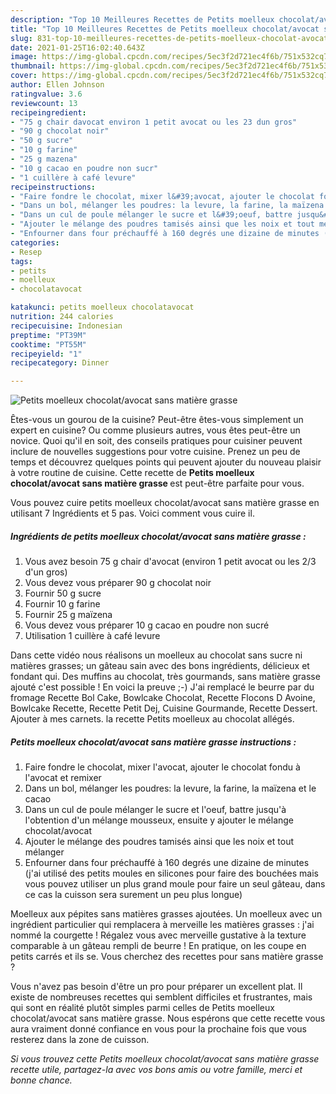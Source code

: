 ```yaml
---
description: "Top 10 Meilleures Recettes de Petits moelleux chocolat/avocat sans matière grasse"
title: "Top 10 Meilleures Recettes de Petits moelleux chocolat/avocat sans matière grasse"
slug: 831-top-10-meilleures-recettes-de-petits-moelleux-chocolat-avocat-sans-matiere-grasse
date: 2021-01-25T16:02:40.643Z
image: https://img-global.cpcdn.com/recipes/5ec3f2d721ec4f6b/751x532cq70/petits-moelleux-chocolatavocat-sans-matiere-grasse-photo-principale-de-la-recette.jpg
thumbnail: https://img-global.cpcdn.com/recipes/5ec3f2d721ec4f6b/751x532cq70/petits-moelleux-chocolatavocat-sans-matiere-grasse-photo-principale-de-la-recette.jpg
cover: https://img-global.cpcdn.com/recipes/5ec3f2d721ec4f6b/751x532cq70/petits-moelleux-chocolatavocat-sans-matiere-grasse-photo-principale-de-la-recette.jpg
author: Ellen Johnson
ratingvalue: 3.6
reviewcount: 13
recipeingredient:
- "75 g chair davocat environ 1 petit avocat ou les 23 dun gros"
- "90 g chocolat noir"
- "50 g sucre"
- "10 g farine"
- "25 g mazena"
- "10 g cacao en poudre non sucr"
- "1 cuillère à café levure"
recipeinstructions:
- "Faire fondre le chocolat, mixer l&#39;avocat, ajouter le chocolat fondu à l&#39;avocat et remixer"
- "Dans un bol, mélanger les poudres: la levure, la farine, la maïzena et le cacao"
- "Dans un cul de poule mélanger le sucre et l&#39;oeuf, battre jusqu&#39;à l&#39;obtention d&#39;un mélange mousseux, ensuite y ajouter le mélange chocolat/avocat"
- "Ajouter le mélange des poudres tamisés ainsi que les noix et tout mélanger"
- "Enfourner dans four préchauffé à 160 degrés une dizaine de minutes (j&#39;ai utilisé des petits moules en silicones pour faire des bouchées mais vous pouvez utiliser un plus grand moule pour faire un seul gâteau, dans ce cas la cuisson sera surement un peu plus longue)"
categories:
- Resep
tags:
- petits
- moelleux
- chocolatavocat

katakunci: petits moelleux chocolatavocat 
nutrition: 244 calories
recipecuisine: Indonesian
preptime: "PT39M"
cooktime: "PT55M"
recipeyield: "1"
recipecategory: Dinner

---
```



![Petits moelleux chocolat/avocat sans matière grasse](https://img-global.cpcdn.com/recipes/5ec3f2d721ec4f6b/751x532cq70/petits-moelleux-chocolatavocat-sans-matiere-grasse-photo-principale-de-la-recette.jpg)

Êtes-vous un gourou de la cuisine? Peut-être êtes-vous simplement un expert en cuisine? Ou comme plusieurs autres, vous êtes peut-être un novice. Quoi qu'il en soit, des conseils pratiques pour cuisiner peuvent inclure de nouvelles suggestions pour votre cuisine. Prenez un peu de temps et découvrez quelques points qui peuvent ajouter du nouveau plaisir à votre routine de cuisine. Cette recette de <strong> Petits moelleux chocolat/avocat sans matière grasse </strong> est peut-être parfaite pour vous.

<!--inarticleads1-->

Vous pouvez cuire petits moelleux chocolat/avocat sans matière grasse en utilisant 7 Ingrédients et 5 pas. Voici comment vous cuire il.

##### Ingrédients de petits moelleux chocolat/avocat sans matière grasse :

1. Vous avez besoin 75 g chair d&#39;avocat (environ 1 petit avocat ou les 2/3 d&#39;un gros)
1. Vous devez vous préparer 90 g chocolat noir
1. Fournir 50 g sucre
1. Fournir 10 g farine
1. Fournir 25 g maïzena
1. Vous devez vous préparer 10 g cacao en poudre non sucré
1. Utilisation 1 cuillère à café levure


Dans cette vidéo nous réalisons un moelleux au chocolat sans sucre ni matières grasses; un gâteau sain avec des bons ingrédients, délicieux et fondant qui. Des muffins au chocolat, très gourmands, sans matière grasse ajouté c&#39;est possible ! En voici la preuve ;-) J&#39;ai remplacé le beurre par du fromage Recette Bol Cake, Bowlcake Chocolat, Recette Flocons D Avoine, Bowlcake Recette, Recette Petit Dej, Cuisine Gourmande, Recette Dessert. Ajouter à mes carnets. la recette Petits moelleux au chocolat allégés. 

<!--inarticleads2-->

##### Petits moelleux chocolat/avocat sans matière grasse instructions :

1. Faire fondre le chocolat, mixer l&#39;avocat, ajouter le chocolat fondu à l&#39;avocat et remixer
1. Dans un bol, mélanger les poudres: la levure, la farine, la maïzena et le cacao
1. Dans un cul de poule mélanger le sucre et l&#39;oeuf, battre jusqu&#39;à l&#39;obtention d&#39;un mélange mousseux, ensuite y ajouter le mélange chocolat/avocat
1. Ajouter le mélange des poudres tamisés ainsi que les noix et tout mélanger
1. Enfourner dans four préchauffé à 160 degrés une dizaine de minutes (j&#39;ai utilisé des petits moules en silicones pour faire des bouchées mais vous pouvez utiliser un plus grand moule pour faire un seul gâteau, dans ce cas la cuisson sera surement un peu plus longue)


Moelleux aux pépites sans matières grasses ajoutées. Un moelleux avec un ingrédient particulier qui remplacera à merveille les matières grasses : j&#39;ai nommé la courgette ! Régalez vous avec merveille gustative à la texture comparable à un gâteau rempli de beurre ! En pratique, on les coupe en petits carrés et ils se. Vous cherchez des recettes pour sans matière grasse ? 

<!--inarticleads1-->

<p>
Vous n'avez pas besoin d'être un pro pour préparer un excellent plat. Il existe de nombreuses recettes qui semblent difficiles et frustrantes, mais qui sont en réalité plutôt simples parmi celles de Petits moelleux chocolat/avocat sans matière grasse. Nous espérons que cette recette vous aura vraiment donné confiance en vous pour la prochaine fois que vous resterez dans la zone de cuisson.
</p>

<p>
<i>Si vous trouvez cette Petits moelleux chocolat/avocat sans matière grasse recette utile, partagez-la avec vos bons amis ou votre famille, merci et bonne chance.</i>
</p>
